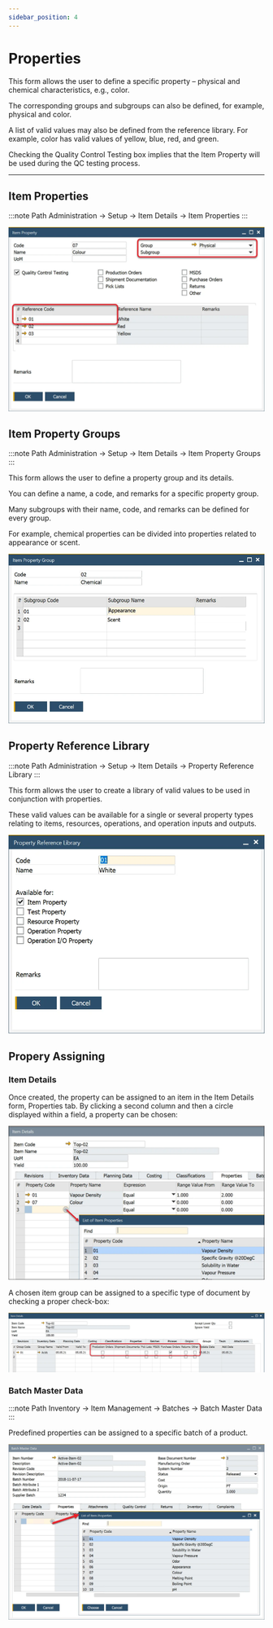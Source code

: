 ```yaml
---
sidebar_position: 4
---
```


# Properties

This form allows the user to define a specific property – physical and chemical characteristics, e.g., color.

The corresponding groups and subgroups can also be defined, for example, physical and color.

A list of valid values may also be defined from the reference library. For example, color has valid values of yellow, blue, red, and green.

Checking the Quality Control Testing box implies that the Item Property will be used during the QC testing process.

---

## Item Properties

:::note Path
    Administration → Setup → Item Details → Item Properties
:::

![General](./media/item-properties/item-property-general.webp)

## Item Property Groups

:::note Path
    Administration → Setup → Item Details → Item Property Groups
:::

This form allows the user to define a property group and its details.

You can define a name, a code, and remarks for a specific property group.

Many subgroups with their name, code, and remarks can be defined for every group.

For example, chemical properties can be divided into properties related to appearance or scent.

![Group](./media/item-properties/item-property-group-general.webp)

## Property Reference Library

:::note Path
    Administration → Setup → Item Details → Property Reference Library
:::

This form allows the user to create a library of valid values to be used in conjunction with properties.

These valid values can be available for a single or several property types relating to items, resources, operations, and operation inputs and outputs.

![Property Reference](./media/item-properties/property-reference-library.webp)

## Propery Assigning

### Item Details

Once created, the property can be assigned to an item in the Item Details form, Properties tab. By clicking a second column and then a circle displayed within a field, a property can be chosen:

![CFL](./media/item-properties/item-details-cfl.webp)

A chosen item group can be assigned to a specific type of document by checking a proper check-box:

![Assign to document](./media/item-properties/item-groups-assigned-to-documents.webp)

### Batch Master Data

:::note Path
    Inventory → Item Management → Batches → Batch Master Data
:::

Predefined properties can be assigned to a specific batch of a product.

![Batch](./media/item-properties/batch-master-data-properties.webp)
